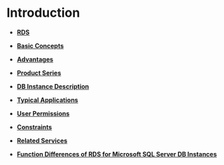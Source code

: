 # Introduction<a name="en-us_topic_user_guide"></a>

-   **[RDS](rds.md)**  

-   **[Basic Concepts](basic-concepts.md)**  

-   **[Advantages](advantages.md)**  

-   **[Product Series](product-series.md)**  

-   **[DB Instance Description](db-instance-description.md)**  

-   **[Typical Applications](typical-applications.md)**  

-   **[User Permissions](user-permissions.md)**  

-   **[Constraints](constraints.md)**  

-   **[Related Services](related-services.md)**  

-   **[Function Differences of RDS for Microsoft SQL Server DB Instances](function-differences-of-rds-for-microsoft-sql-server-db-instances.md)**  


